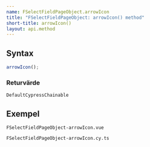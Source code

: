```yaml
---
name: FSelectFieldPageObject.arrowIcon
title: "FSelectFieldPageObject: arrowIcon() method"
short-title: arrowIcon()
layout: api.method
---
```


## Syntax

```ts nocompile nolint
arrowIcon();
```

### Returvärde

`DefaultCypressChainable`

## Exempel

```import static
FSelectFieldPageObject-arrowIcon.vue
```

```import
FSelectFieldPageObject-arrowIcon.cy.ts
```
